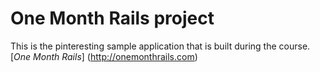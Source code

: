 # One Month Rails project

This is the pinteresting sample application that is built during the course.
[*One Month Rails*] (http://onemonthrails.com)
